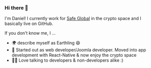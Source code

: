 ### Hi there 👋

I'm Daniel! I currently work for [Safe Global](https://github.com/safe-global/) in the crypto space and I basically live on GitHub.

If you don't know me, I ...

- 🌍 describe myself as Earthling 😄
- 🙊 Started out as web developer/Joomla developer. Moved into app development with React-Native & now enjoy the crypto space
- 👩‍💻 Love talking to developers & non-developers alike :)


<!--
**compojoom/compojoom** is a ✨ _special_ ✨ repository because its `README.md` (this file) appears on your GitHub profile.

Here are some ideas to get you started:

- 🔭 I’m currently working on ...
- 🌱 I’m currently learning ...
- 👯 I’m looking to collaborate on ...
- 🤔 I’m looking for help with ...
- 💬 Ask me about ...
- 📫 How to reach me: ...
- 😄 Pronouns: ...
- ⚡ Fun fact: ...
-->
